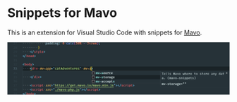 # Snippets for Mavo

This is an extension for Visual Studio Code with snippets for [Mavo](https://mavo.io).

![Preview](https://raw.githubusercontent.com/lgkonline/mavo-snippets/master/images/preview.png)